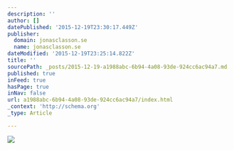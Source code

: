 ```yaml
---
description: ''
author: []
datePublished: '2015-12-19T23:30:17.449Z'
publisher:
  domain: jonasclasson.se
  name: jonasclasson.se
dateModified: '2015-12-19T23:25:14.822Z'
title: ''
sourcePath: _posts/2015-12-19-a1988abc-6b94-4a08-93de-924cc6ac94a7.md
published: true
inFeed: true
hasPage: true
inNav: false
url: a1988abc-6b94-4a08-93de-924cc6ac94a7/index.html
_context: 'http://schema.org'
_type: Article

---
```

![](http://jonasclasson.se/wp-content/uploads/2015/09/JC09.jpg)